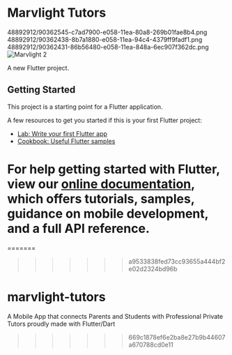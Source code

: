 # Marvlight Tutors
48892912/90362545-c7ad7900-e058-11ea-80a8-269b01fae8b4.png
48892912/90362438-8b7a1880-e058-11ea-94c4-4379ff9fadf1.png
48892912/90362431-86b56480-e058-11ea-848a-6ec907f362dc.png
![Marvlight 2](https://user-images.githubusercontent.com/48892912/90362431-86b56480-e058-11ea-848a-6ec907f362dc.png)

A new Flutter project.

## Getting Started

This project is a starting point for a Flutter application.

A few resources to get you started if this is your first Flutter project:

- [Lab: Write your first Flutter app](https://flutter.dev/docs/get-started/codelab)
- [Cookbook: Useful Flutter samples](https://flutter.dev/docs/cookbook)

For help getting started with Flutter, view our
[online documentation](https://flutter.dev/docs), which offers tutorials,
samples, guidance on mobile development, and a full API reference.
=======
=======
>>>>>>> a9533838fed73cc93655a444bf2e02d2324bd96b
# marvlight-tutors
A Mobile App that connects Parents and Students with Professional Private Tutors proudly made with Flutter/Dart
>>>>>>> 669c1878ef6e2ba8e27b9b44607a670788cd0e11

